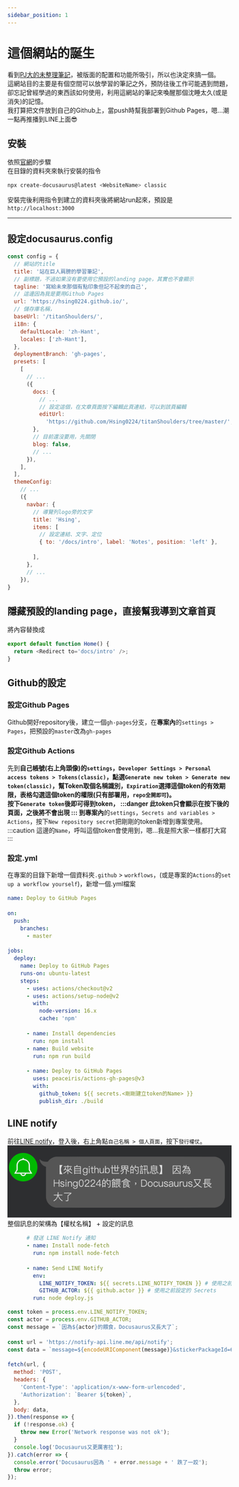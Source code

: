 ```yaml
---
sidebar_position: 1
---
```


# 這個網站的誕生
看到[PJ大的未整理筆記](https://pjchender.dev/)，被版面的配置和功能所吸引，所以也決定來搞一個。<br />
這網站目的主要是有個空間可以放學習的筆記之外，預防往後工作可能遇到問題，卻忘記曾經學過的東西該如何使用，利用這網站的筆記來喚醒那個沈睡太久(或是消失)的記憶。<br />
我打算把文件放到自己的Github上，當push時幫我部署到Github Pages，嗯...潮一點再推播到LINE上面😎

## 安裝
依照[官網](https://docusaurus.io/docs/installation)的步驟<br/>
在目錄的資料夾來執行安裝的指令
```powershell
npx create-docusaurus@latest <WebsiteName> classic
```
安裝完後利用指令到建立的資料夾後將網站run起來，預設是`http://localhost:3000`

---

## 設定docusaurus.config

```javascript title="./docusaurus.config.js"
const config = {
  // 網站的title
  title: '站在巨人肩膀的學習筆記',
  // 副標題，不過如果沒有要使用它預設的landing page，其實也不會顯示
  tagline: '寫給未來那個有點印象但記不起來的自己',
  // 這邊因為我是要用Github Pages
  url: 'https://hsing0224.github.io/',
  // 儲存庫名稱，
  baseUrl: '/titanShoulders/',
  i18n: {
    defaultLocale: 'zh-Hant',
    locales: ['zh-Hant'],
  },
  deploymentBranch: 'gh-pages',
  presets: [
    [
      // ...
      ({
        docs: {
          // ...
          // 設定這個，在文章頁面按下編輯此頁連結，可以到該頁編輯
          editUrl:
            'https://github.com/Hsing0224/titanShoulders/tree/master/',
        },
        // 目前還沒要用，先關閉
        blog: false,
        // ...
      }),
    ],
  ],
  themeConfig:
    // ...
    ({
      navbar: {
        // 導覽列logo旁的文字
        title: 'Hsing',
        items: [
          // 設定連結、文字、定位
          { to: '/docs/intro', label: 'Notes', position: 'left' },
          
        ],
      },
      // ...
    }),
}
```
## 隱藏預設的landing page，直接幫我導到文章首頁
將內容替換成
```javascript  title="./src/pages/index.js"
export default function Home() {
  return <Redirect to='docs/intro' />;
}
```

## Github的設定
### 設定Github Pages
Github開好repository後，建立一個`gh-pages`分支，在**專案內**的`settings > Pages`，把預設的`master`改為`gh-pages`
### 設定Github Actions
先到**自己帳號(右上角頭像)**的`settings`，`Developer Settings > Personal access tokens > Tokens(classic)`，點選`Generate new token > Generate new token(classic)`，幫Token取個名稱識別，`Expiration`選擇這個token的有效期限，表格勾選這個token的權限(只有部署用，`repo全開即可`)。<br />
按下`Generate token`後即可得到token，
:::danger
此token只會顯示在按下後的頁面，之後將不會出現
:::
到**專案內**的`settings`，`Secrets and variables > Actions`，按下`New repository secret`把剛剛的token新增到專案使用。
:::caution
這邊的`Name`，呼叫這個token會使用到，嗯...我是照大家一樣都打大寫
:::
### 設定.yml
在專案的目錄下新增一個資料夾`.github` > `workflows`，(或是專案的`Actions`的`set up a workflow yourself`)，新增一個.yml檔案
```yml
name: Deploy to GitHub Pages

on:
  push:
    branches:
      - master

jobs:
  deploy:
    name: Deploy to GitHub Pages
    runs-on: ubuntu-latest
    steps:
      - uses: actions/checkout@v2
      - uses: actions/setup-node@v2
        with:
          node-version: 16.x
          cache: 'npm'

      - name: Install dependencies
        run: npm install
      - name: Build website
        run: npm run build

      - name: Deploy to GitHub Pages
        uses: peaceiris/actions-gh-pages@v3
        with:
          github_token: ${{ secrets.<剛剛建立token的Name> }}
          publish_dir: ./build
```
## LINE notify
前往[LINE notify](https://notify-bot.line.me/zh_TW/)，登入後，右上角點`自己名稱 > 個人頁面`，按下`發行權仗`。<br />
![LINE notify](./img/notify.png)<br />
整個訊息的架構為【權杖名稱】 + 設定的訊息

```yml
      # 發送 LINE Notify 通知
      - name: Install node-fetch
        run: npm install node-fetch

      - name: Send LINE Notify
        env:
          LINE_NOTIFY_TOKEN: ${{ secrets.LINE_NOTIFY_TOKEN }} # 使用之前設定的 Secrets
          GITHUB_ACTOR: ${{ github.actor }} # 使用之前設定的 Secrets
        run: node deploy.js
```

```js title="./deploy.js"
const token = process.env.LINE_NOTIFY_TOKEN;
const actor = process.env.GITHUB_ACTOR;
const message = `因為${actor}的餵食，Docusaurus又長大了`;

const url = 'https://notify-api.line.me/api/notify';
const data = `message=${encodeURIComponent(message)}&stickerPackageId=6362&stickerId=11087940`;

fetch(url, {
  method: 'POST',
  headers: {
    'Content-Type': 'application/x-www-form-urlencoded',
    'Authorization': `Bearer ${token}`,
  },
  body: data,
}).then(response => {
  if (!response.ok) {
    throw new Error('Network response was not ok');
  }
  console.log('Docusaurus又更厲害拉');
}).catch(error => {
  console.error('Docusaurus因為 ' + error.message + ' 跌了一跤');
  throw error;
});
```